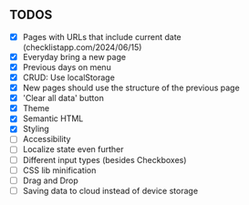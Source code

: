 ## TODOS

- [x] Pages with URLs that include current date (checklistapp.com/2024/06/15)
- [x] Everyday bring a new page
- [x] Previous days on menu
- [x] CRUD: Use localStorage
- [x] New pages should use the structure of the previous page
- [x] 'Clear all data' button
- [x] Theme
- [x] Semantic HTML
- [x] Styling
- [ ] Accessibility
- [ ] Localize state even further
- [ ] Different input types (besides Checkboxes)
- [ ] CSS lib minification <!-- font-awesome -->
- [ ] Drag and Drop
- [ ] Saving data to cloud instead of device storage
